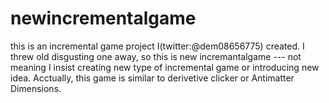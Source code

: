 # newincrementalgame

this is an incremental game project I(twitter:@dem08656775) created.
I threw old disgusting one away, so this is new incremantalgame --- not meaning I insist creating new type of incremental game or introducing new idea. Acctually, this game is similar to derivetive clicker or Antimatter Dimensions.
